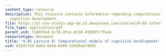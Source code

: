 ```yaml
---
content_type: resource
description: This resource contains information regarding computational models of
  cognitive development.
file: https://ol-ocw-studio-app-qa.s3.amazonaws.com/courses/9-85-infant-and-early-childhood-cognition-fall-2012/b15d17bd0ab50e2b668422660aef4693_MIT9_85F12_lec8_comptmod.pdf
file_type: application/pdf
parent_uid: f34039e4-bcf6-3fce-dc58-43559fc7feab
resourcetype: Document
title: '9.85 Lecture 8: Computational models of cognitive development'
uid: b15d17bd-0ab5-0e2b-6684-22660aef4693
---
```

